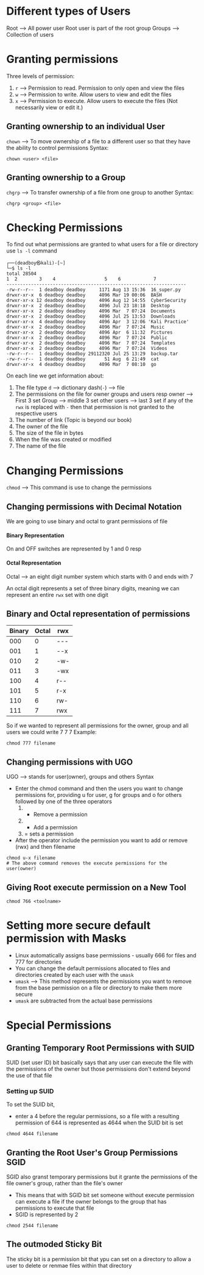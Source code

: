 # Different types of Users
Root --> All power user
	Root user is part of the root group
Groups --> Collection of users
# Granting permissions
Three levels of permission:
1. `r` --> Permission to read. Permission to only open and view the files
2. `w` --> Permission to write. Allow users to view and edit the files
3. `x` --> Permission to execute. Allow users to execute the files (Not necessarily view or edit it.)
## Granting ownership to an individual User
`chown` --> To move ownership of a file to a different user so that they have the ability to control permissions
Syntax:
```chown
chown <user> <file>
```
## Granting ownership to a Group
`chgrp` --> To transfer ownership of a file from one group to another
Syntax:
```chgrp
chgrp <group> <file>
```
# Checking Permissions
To find out what permissions are granted to what users for a file or directory use `ls -l` command 
```
┌──(deadboy㉿kali)-[~]
└─$ ls -l                             
total 28504
1  2        3    4                  5    6            7
------------------------------------------------------------------
-rw-r--r--  1 deadboy deadboy     1171 Aug 13 15:36  16_super.py
drwxr-xr-x  6 deadboy deadboy     4096 Mar 19 00:06  BASH
drwxr-xr-x 12 deadboy deadboy     4096 Aug 12 14:55  CyberSecurity
drwxr-xr-x  2 deadboy deadboy     4096 Jul 23 18:18  Desktop
drwxr-xr-x  2 deadboy deadboy     4096 Mar  7 07:24  Documents
drwxr-xr-x  2 deadboy deadboy     4096 Jul 25 13:53  Downloads
drwxr-xr-x  4 deadboy deadboy     4096 Apr  3 12:06 'Kali Practice'
drwxr-xr-x  2 deadboy deadboy     4096 Mar  7 07:24  Music
drwxr-xr-x  2 deadboy deadboy     4096 Apr  6 11:32  Pictures
drwxr-xr-x  2 deadboy deadboy     4096 Mar  7 07:24  Public
drwxr-xr-x  2 deadboy deadboy     4096 Mar  7 07:24  Templates
drwxr-xr-x  2 deadboy deadboy     4096 Mar  7 07:24  Videos
-rw-r--r--  1 deadboy deadboy 29112320 Jul 25 13:29  backup.tar
-rw-r--r--  1 deadboy deadboy       51 Aug  6 21:49  cat
drwxr-xr-x  4 deadboy deadboy     4096 Mar  7 08:10  go
```
On each line we get information about:
1. The file type
	   `d` --> dictionary
	   dash(`-`) --> file
2. The permissions on the file for owner groups and users resp
	   owner --> First 3 set
	   Group --> middle 3 set
	   other users --> last 3 set
	   if any of the `rwx` is replaced with `-` then that permission is not granted to the respective users
1. The number of link (Topic is beyond our book)
2. The owner of the file
3. The size of the file in  bytes
4. When the file was created or modified 
5. The name of the file
# Changing Permissions
`chmod` --> This command is use to change the permissions
## Changing permissions with Decimal Notation
We are going to use binary and octal to grant permissions of file
#### Binary Representation
On and OFF switches are represented by 1 and 0 resp
#### Octal Representation
Octal --> an eight digit number system which starts with 0 and ends with 7

An octal digit represents a set of three binary digits, meaning we can represent an entire `rwx` set with one digit

## Binary and Octal representation of permissions

| **Binary** | **Octal** | **rwx** |
| ---------- | --------- | ------- |
| 000        | 0         | ---     |
| 001        | 1         | --x     |
| 010        | 2         | -w-     |
| 011        | 3         | -wx     |
| 100        | 4         | r--     |
| 101        | 5         | r-x     |
| 110        | 6         | rw-     |
| 111        | 7         | rwx     |
So if we wanted to represent all permissions for the owner, group and all users we could write 7 7 7
Example:
```
chmod 777 filename
```
## Changing permissions with UGO 
UGO --> stands for user(owner), groups and others
Syntax
-  Enter the chmod command and then the users you want to change permissions for, providing u for user, g for groups and o for others followed by one of the three operators
	1. - Remove a permission
	2. + Add a permission
	3. = sets a permission
- After the operator include the permission you want to add or remove (rwx) and then filename
```
chmod u-x filename
# The above command removes the execute permissions for the user(owner)
```

## Giving Root execute permission on a New Tool
```
chmod 766 <toolname>
```

# Setting more secure default permission with Masks
- Linux automatically assigns base permissions - usually 666 for files and 777 for directories
- You can change the default permissions allocated to files and directories created by each user with the `umask`
- `umask` --> This method represents the permissions you want to remove from the base permission on a file or directory to make them more secure
- `umask` are subtracted from the actual base permissions 
# Special Permissions
## Granting Temporary Root Permissions with SUID
SUID (set user ID) bit basically says that any user can execute the file with the permissions of the owner but those permissions don't extend beyond the use of that file

### Setting up SUID
To set the SUID bit,
- enter a 4 before the regular permissions, so a file with a resulting permission of 644 is represented as 4644 when the SUID bit is set
```
chmod 4644 filename
```
## Granting the Root User's Group Permissions SGID
SGID also granst temporary permissions but it grante the permissions of the file owner's group, rather than the file's owner
- This means that with SGID bit set someone without execute permission can execute a file if the owner belongs to the group that has permissions to execute that file
- SGID is represented by 2
```
chmod 2544 filename
```

## The outmoded Sticky Bit
The sticky bit is a permission bit that ypu can set on a directory to allow a user to delete or renmae files within that directory